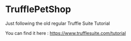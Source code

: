# TrufflePetShop

Just following the old regular Truffle Suite Tutorial

You can find it here :
https://www.trufflesuite.com/tutorial

